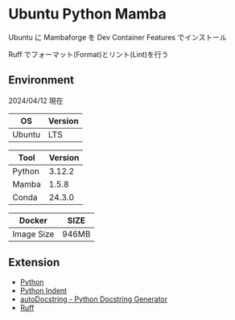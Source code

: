 # Ubuntu Python Mamba

Ubuntu に Mambaforge を Dev Container Features でインストール

Ruff でフォーマット(Format)とリント(Lint)を行う

## Environment

2024/04/12 現在

| OS | Version |
|----|---------|
| Ubuntu | LTS | 

| Tool | Version |
|------|---------|
| Python | 3.12.2 |
| Mamba | 1.5.8 |
| Conda | 24.3.0 |

| Docker | SIZE |
|--------|------|
| Image Size | 946MB | 

## Extension

- [Python](https://marketplace.visualstudio.com/items?itemName=ms-python.python)
- [Python Indent](https://marketplace.visualstudio.com/items?itemName=KevinRose.vsc-python-indent)
- [autoDocstring - Python Docstring Generator](https://marketplace.visualstudio.com/items?itemName=njpwerner.autodocstring)
- [Ruff](https://marketplace.visualstudio.com/items?itemName=charliermarsh.ruff)
